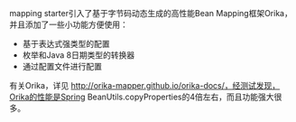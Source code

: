 mapping starter引入了基于字节码动态生成的高性能Bean Mapping框架Orika，并且添加了一些小功能方便使用：

- 基于表达式强类型的配置
- 枚举和Java 8日期类型的转换器
- 通过配置文件进行配置

有关Orika，详见 http://orika-mapper.github.io/orika-docs/，经测试发现，Orika的性能是Spring BeanUtils.copyProperties的4倍左右，而且功能强大很多。